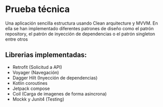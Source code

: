 <h1>Prueba técnica</h1>

Una aplicación sencilla estructura usando Clean arquitecture y MVVM. En ella se han implementado diferentes patrones de diseño como el patrón repository, 
el patrón de inyección de dependencias o el patrón singleton entre otros

## Librerias implementadas:
- Retrofit (Solicitud a API)
- Voyager (Navegación)
- Dagger Hilt (Inyección de dependencias)
- Kotlin coroutines
- Jetpack compose
- Coil (Carga de imagenes de forma asincrona)
- Mockk y Junit4 (Testing)
